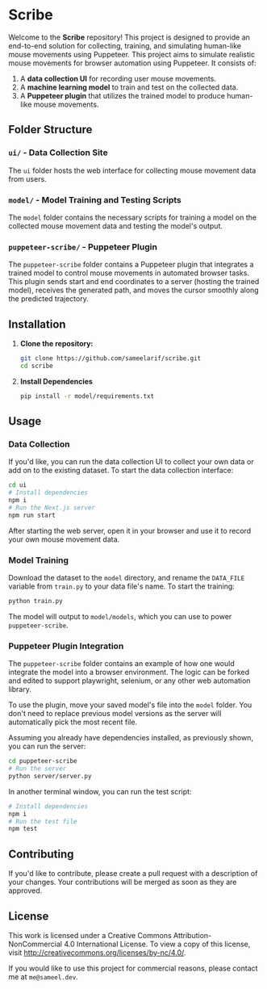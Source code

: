 # Scribe

Welcome to the **Scribe** repository! This project is designed to provide an end-to-end solution for collecting, training, and simulating human-like mouse movements using Puppeteer. This project aims to simulate realistic mouse movements for browser automation using Puppeteer. It consists of:

1. A **data collection UI** for recording user mouse movements.
2. A **machine learning model** to train and test on the collected data.
3. A **Puppeteer plugin** that utilizes the trained model to produce human-like mouse movements.

## Folder Structure

### `ui/` - Data Collection Site

The `ui` folder hosts the web interface for collecting mouse movement data from users.

### `model/` - Model Training and Testing Scripts

The `model` folder contains the necessary scripts for training a model on the collected mouse movement data and testing the model's output.

### `puppeteer-scribe/` - Puppeteer Plugin

The `puppeteer-scribe` folder contains a Puppeteer plugin that integrates a trained model to control mouse movements in automated browser tasks. This plugin sends start and end coordinates to a server (hosting the trained model), receives the generated path, and moves the cursor smoothly along the predicted trajectory.

## Installation

1. **Clone the repository:**
   ```bash
   git clone https://github.com/sameelarif/scribe.git
   cd scribe
   ```
2. **Install Dependencies**
   ```bash
   pip install -r model/requirements.txt
   ```

## Usage

### Data Collection

If you'd like, you can run the data collection UI to collect your own data or add on to the existing dataset. To start the data collection interface:

```bash
cd ui
# Install dependencies
npm i
# Run the Next.js server
npm run start
```

After starting the web server, open it in your browser and use it to record your own mouse movement data.

### Model Training

Download the dataset to the `model` directory, and rename the `DATA_FILE` variable from `train.py` to your data file's name. To start the training:

```bash
python train.py
```

The model will output to `model/models`, which you can use to power `puppeteer-scribe`.

### Puppeteer Plugin Integration

The `puppeteer-scribe` folder contains an example of how one would integrate the model into a browser environment. The logic can be forked and edited to support playwright, selenium, or any other web automation library.

To use the plugin, move your saved model's file into the `model` folder. You don't need to replace previous model versions as the server will automatically pick the most recent file.

Assuming you already have dependencies installed, as previously shown, you can run the server:

```bash
cd puppeteer-scribe
# Run the server
python server/server.py
```

In another terminal window, you can run the test script:

```bash
# Install dependencies
npm i
# Run the test file
npm test
```

## Contributing

If you'd like to contribute, please create a pull request with a description of your changes. Your contributions will be merged as soon as they are approved.

## License

This work is licensed under a Creative Commons Attribution-NonCommercial 4.0 International License.
To view a copy of this license, visit http://creativecommons.org/licenses/by-nc/4.0/.

If you would like to use this project for commercial reasons, please contact me at `me@sameel.dev`.
